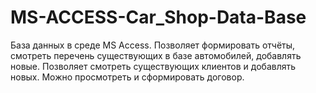 # MS-ACCESS-Car_Shop-Data-Base
База данных в среде MS Access. Позволяет формировать отчёты, смотреть перечень существующих в базе автомобилей, добавлять новые. Позволяет смотреть существующих клиентов и добавлять новых. Можно просмотреть и сформировать договор.
